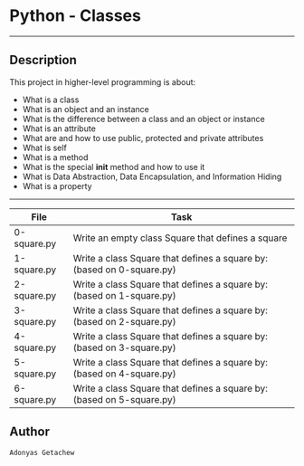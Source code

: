 # Python - Classes
------------------------------------------------------------------------------------
## Description

This project in higher-level programming is about:
* What is a class
* What is an object and an instance
* What is the difference between a class and an object or instance
* What is an attribute
* What are and how to use public, protected and private attributes
* What is self
* What is a method
* What is the special __init__ method and how to use it
* What is Data Abstraction, Data Encapsulation, and Information Hiding
* What is a property

---
File|Task
---|---
0-square.py | Write an empty class Square that defines a square
1-square.py | Write a class Square that defines a square by: (based on 0-square.py)
2-square.py | Write a class Square that defines a square by: (based on 1-square.py)
3-square.py | Write a class Square that defines a square by: (based on 2-square.py)
4-square.py | Write a class Square that defines a square by: (based on 3-square.py)
5-square.py | Write a class Square that defines a square by: (based on 4-square.py)
6-square.py | Write a class Square that defines a square by: (based on 5-square.py)

## Author
`Adonyas Getachew`
